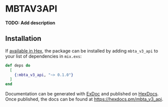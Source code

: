 # MBTAV3API

**TODO: Add description**

## Installation

If [available in Hex](https://hex.pm/docs/publish), the package can be installed
by adding `mbta_v3_api` to your list of dependencies in `mix.exs`:

```elixir
def deps do
  [
    {:mbta_v3_api, "~> 0.1.0"}
  ]
end
```

Documentation can be generated with [ExDoc](https://github.com/elixir-lang/ex_doc)
and published on [HexDocs](https://hexdocs.pm). Once published, the docs can
be found at <https://hexdocs.pm/mbta_v3_api>.

